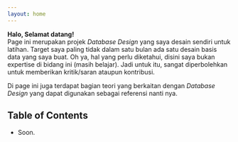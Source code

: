 ```yaml
---
layout: home
---
```


**Halo, Selamat datang!** \
Page ini merupakan projek *Database Design* yang saya desain sendiri untuk latihan. Target saya paling tidak dalam satu bulan ada satu desain basis data yang saya buat. Oh ya, hal yang perlu diketahui, disini saya bukan expertise di bidang ini (masih belajar). Jadi untuk itu, sangat diperbolehkan untuk memberikan kritik/saran ataupun kontribusi.

Di page ini juga terdapat bagian teori yang berkaitan dengan *Database Design* yang dapat digunakan sebagai referensi nanti nya. 

## Table of Contents
- Soon.
